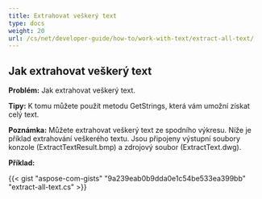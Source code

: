 ```yaml
---
title: Extrahovat veškerý text
type: docs
weight: 20
url: /cs/net/developer-guide/how-to/work-with-text/extract-all-text/
---
```



## **Jak extrahovat veškerý text**

**Problém:** Jak extrahovat veškerý text.

**Tipy:** K tomu můžete použít metodu GetStrings, která vám umožní získat celý text.

**Poznámka:** Můžete extrahovat veškerý text ze spodního výkresu.
Níže je příklad extrahování veškerého textu.
Jsou připojeny výstupní soubory konzole (ExtractTextResult.bmp) a zdrojový soubor (ExtractText.dwg).

**Příklad:**

{{< gist "aspose-com-gists" "9a239eab0b9dda0e1c54be533ea399bb" "extract-all-text.cs" >}}

